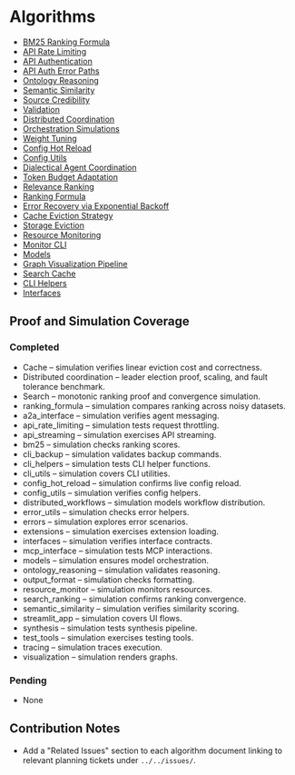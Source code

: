 # Algorithms

- [BM25 Ranking Formula](bm25.md)
- [API Rate Limiting](api_rate_limiting.md)
- [API Authentication](api_authentication.md)
- [API Auth Error Paths](api_auth_error_paths.md)
- [Ontology Reasoning](ontology_reasoning.md)
- [Semantic Similarity](semantic_similarity.md)
- [Source Credibility](source_credibility.md)
- [Validation](validation.md)
- [Distributed Coordination](distributed_coordination.md)
- [Orchestration Simulations](orchestration.md)
- [Weight Tuning](weight_tuning.md)
- [Config Hot Reload](config_hot_reload.md)
- [Config Utils](config_utils.md)
- [Dialectical Agent Coordination](dialectical_coordination.md)
- [Token Budget Adaptation](token_budgeting.md)
- [Relevance Ranking](relevance_ranking.md)
- [Ranking Formula](ranking_formula.md)
- [Error Recovery via Exponential Backoff](error_recovery.md)
- [Cache Eviction Strategy](cache_eviction.md)
- [Storage Eviction](storage_eviction.md)
- [Resource Monitoring](resource_monitor.md)
- [Monitor CLI](monitor_cli.md)
- [Models](models.md)
- [Graph Visualization Pipeline](visualization.md)
- [Search Cache](cache.md)
- [CLI Helpers](cli_helpers.md)
- [Interfaces](interfaces.md)

## Proof and Simulation Coverage

### Completed
- Cache – simulation verifies linear eviction cost and correctness.
- Distributed coordination – leader election proof, scaling, and fault
  tolerance benchmark.
- Search – monotonic ranking proof and convergence simulation.
- ranking_formula – simulation compares ranking across noisy datasets.
- a2a_interface – simulation verifies agent messaging.
- api_rate_limiting – simulation tests request throttling.
- api_streaming – simulation exercises API streaming.
- bm25 – simulation checks ranking scores.
- cli_backup – simulation validates backup commands.
- cli_helpers – simulation tests CLI helper functions.
- cli_utils – simulation covers CLI utilities.
- config_hot_reload – simulation confirms live config reload.
- config_utils – simulation verifies config helpers.
- distributed_workflows – simulation models workflow distribution.
- error_utils – simulation checks error helpers.
- errors – simulation explores error scenarios.
- extensions – simulation exercises extension loading.
- interfaces – simulation verifies interface contracts.
- mcp_interface – simulation tests MCP interactions.
- models – simulation ensures model orchestration.
- ontology_reasoning – simulation validates reasoning.
- output_format – simulation checks formatting.
- resource_monitor – simulation monitors resources.
- search_ranking – simulation confirms ranking convergence.
- semantic_similarity – simulation verifies similarity scoring.
- streamlit_app – simulation covers UI flows.
- synthesis – simulation tests synthesis pipeline.
- test_tools – simulation exercises testing tools.
- tracing – simulation traces execution.
- visualization – simulation renders graphs.

### Pending
- None

## Contribution Notes

- Add a "Related Issues" section to each algorithm document linking to
  relevant planning tickets under `../../issues/`.
